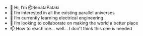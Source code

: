 - 👋 Hi, I’m @RenataPataki
- 👀 I’m interested in all the existing parallel universes
- 🌱 I’m currently learning electrical engineering
- 💞️ I’m looking to collaborate on making the world a better place
- 📫 How to reach me... well... I don't think this one is needed

<!---
RenataPataki/RenataPataki is a ✨ special ✨ repository because its `README.md` (this file) appears on your GitHub profile.
You can click the Preview link to take a look at your changes.
--->
